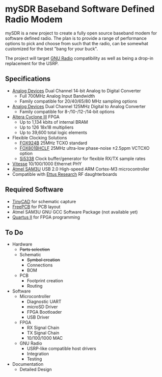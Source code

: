 # mySDR Baseband Software Defined Radio Modem

mySDR is a new project to create a fully open source baseband modem for software defined radio.
The plan is to provide a range of performance options to pick and choose from such that the radio,
can be somewhat customized for the best "bang for your buck".

The project will target [GNU Radio](http://gnuradio.org "GNU Radio") compatibility as well as
being a drop-in replacement for the USRP.

## Specifications
* [Analog Devices](http://www.analog.com/en/analog-to-digital-converters/ad-converters/ad9251/products/product.html "AD9251") Dual Channel 14-bit Analog to Digital Converter
    * Full 700MHz Analog Input Bandwidth
    * Family compatible for 20/40/65/80 MHz sampling options
* [Analog Devices](http://www.analog.com/en/digital-to-analog-converters/da-converters/ad9717/products/product.html "AD9717") Dual Channel 125MHz Digital to Analog Converter
    * Family compatible for 8-/10-/12-/14-bit options
* [Altera Cyclone III](http://www.altera.com/products/devices/cyclone3/overview/cy3-overview.html "Altera Cyclone III") FPGA
    * Up to 1,134 kbits of internal BRAM
    * Up to 126 18x18 multipliers
    * Up to 39,600 total logic elements
* Flexible Clocking Solutions
    * [FOX924B](http://www.foxonline.com/pdfs/fox924.pdf "FOX924B PDF") 25MHz TCXO standard
    * [FOX801BHCLF](http://www.foxonline.com/pdfs/FOX801BHCLF.pdf "FOX801BHCLF PDF") 25MHz ultra-low phase-noise &plusmn;2.5ppm VCTCXO option
    * [Si5338](http://www.silabs.com/products/clocksoscillators/anyrategeneratorsandbuffers/Pages/default.aspx "Si3558") Clock buffer/generator for flexible RX/TX sample rates
* [Vitesse](http://www.vitesse.com/products/product.php?number=VSC8601 "VSC8601") 10/100/1000 Ethernet PHY
* [Atmel SAM3U](http://www.atmel.com/products/AT91/sam3landing.asp "Atmel SAM3U") USB 2.0 High-speed ARM Cortex-M3 microcontroller
* Compatible with [Ettus Research](http://www.ettus.com "Ettus Research") RF daughterboards

## Required Software
* [TinyCAD](http://tinycad.sourceforge.net/ "TinyCAD") for schematic capture
* [FreePCB](http://www.freepcb.com/ "FreePCB") for PCB layout
* Atmel SAM3U GNU GCC Software Package (not available yet)
* [Quartus II](http://www.altera.com/products/software/quartus-ii/web-edition/qts-we-index.html "Quartus II") for FPGA programming

## To Do
* Hardware
    * <strike>Parts selection</strike>
    * Schematic
        * <strike>Symbol creation</strike>
        * Connections
        * BOM
    * PCB
        * Footprint creation
        * Routing
* Software
    * Microcontroller
        * Diagnostic UART
        * microSD Driver
        * FPGA Bootloader
        * USB Driver
    * FPGA
        * RX Signal Chain
        * TX Signal Chain
        * 10/100/1000 MAC
    * GNU Radio
        * USRP-like compatible host drivers
        * Integration
        * Testing
* Documentation
    * Detailed Design